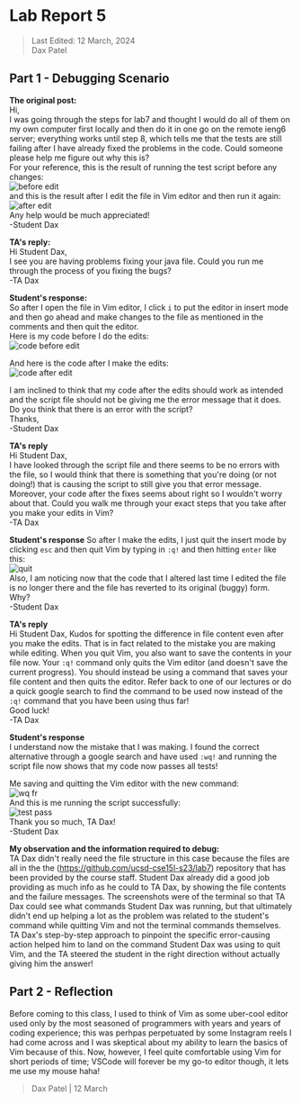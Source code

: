 # Lab Report 5
> Last Edited: 12 March, 2024  
> Dax Patel  

## Part 1 - Debugging Scenario  
**The original post:**  
Hi,  
I was going through the steps for lab7 and thought I would do all of them on my own computer first locally and then do it in one go on the remote ieng6 server; everything works until step 8, which tells me that the tests are still failing after I have already fixed the problems in the code. Could someone please help me figure out why this is?  
For your reference, this is the result of running the test script before any changes:  
![before edit](https://github.com/daxpatel5/cse15l-lab-reports/assets/83134389/9f39b020-f951-4c74-8530-c933d10e0b9e)  
and this is the result after I edit the file in Vim editor and then run it again:  
![after edit](https://github.com/daxpatel5/cse15l-lab-reports/assets/83134389/c268e677-057f-4039-8ee3-48f9a44eef31)  
Any help would be much appreciated!  
-Student Dax  

**TA's reply:**  
Hi Student Dax,  
I see you are having problems fixing your java file. Could you run me through the process of you fixing the bugs?  
-TA Dax  

**Student's response:**  
So after I open the file in Vim editor, I click `i` to put the editor in insert mode and then go ahead and make changes to the file as mentioned in the comments and then quit the editor.  
Here is my code before I do the edits:  
![code before edit](https://github.com/daxpatel5/cse15l-lab-reports/assets/83134389/fa759925-e545-4f82-9d79-bd762716cbb4)  

And here is the code after I make the edits:  
![code after edit](https://github.com/daxpatel5/cse15l-lab-reports/assets/83134389/9d0bd29f-ca4f-45a7-b6bf-16aaaaea93ff)  

I am inclined to think that my code after the edits should work as intended and the script file should not be giving me the error message that it does. Do you think that there is an error with the script?  
Thanks,  
-Student Dax  

**TA's reply**  
Hi Student Dax,  
I have looked through the script file and there seems to be no errors with the file, so I would think that there is something that you're doing (or not doing!) that is causing the script to still give you that error message. Moreover, your code after the fixes seems about right so I wouldn't worry about that. Could you walk me through your exact steps that you take after you make your edits in Vim?  
-TA Dax  

**Student's response**
So after I make the edits, I just quit the insert mode by clicking `esc` and then quit Vim by typing in `:q!` and then hitting `enter` like this:  
![quit](https://github.com/daxpatel5/cse15l-lab-reports/assets/83134389/2311f3af-124f-4cf8-90e8-9eb26df20df6)  
Also, I am noticing now that the code that I altered last time I edited the file is no longer there and the file has reverted to its original (buggy) form. Why?  
-Student Dax  

**TA's reply**  
Hi Student Dax,
Kudos for spotting the difference in file content even after you make the edits. That is in fact related to the mistake you are making while editing. When you quit Vim, you also want to save the contents in your file now. Your `:q!` command only quits the Vim editor (and doesn't save the current progress). You should instead be using a command that saves your file content and then quits the editor. Refer back to one of our lectures or do a quick google search to find the command to be used now instead of the `:q!` command that you have been using thus far!  
Good luck!  
-TA Dax  

**Student's response**  
I understand now the mistake that I was making. I found the correct alternative through a google search and have used `:wq!` and running the script file now shows that my code now passes all tests!  

Me saving and quitting the Vim editor with the new command:  
![wq fr](https://github.com/daxpatel5/cse15l-lab-reports/assets/83134389/62722ad6-4be2-4d8c-bbf8-6567d7ed0c18)  
And this is me running the script successfully:  
![test pass](https://github.com/daxpatel5/cse15l-lab-reports/assets/83134389/6c309ca3-0ea2-4133-bc1a-d7fb924aed7e)  
Thank you so much, TA Dax!  
-Student Dax  


**My observation and the information required to debug:**  
TA Dax didn't really need the file structure in this case because the files are all in the the (https://github.com/ucsd-cse15l-s23/lab7) repository that has been provided by the course staff. Student Dax already did a good job providing as much info as he could to TA Dax, by showing the file contents and the failure messages. The screenshots were of the terminal so that TA Dax could see what commands Student Dax was running, but that ultimately didn't end up helping a lot as the problem was related to the student's command while quitting Vim and not the terminal commands themselves. TA Dax's step-by-step approach to pinpoint the specific error-causing action helped him to land on the command Student Dax was using to quit Vim, and the TA steered the student in the right direction without actually giving him the answer!  

## Part 2 - Reflection  

Before coming to this class, I used to think of Vim as some uber-cool editor used only by the most seasoned of programmers with years and years of coding experience; this was perhpas perpetuated by some Instagram reels I had come across and I was skeptical about my ability to learn the basics of Vim because of this. Now, however, I feel quite comfortable using Vim for short periods of time; VSCode will forever be my go-to editor though, it lets me use my mouse haha!  

>Dax Patel | 12 March


